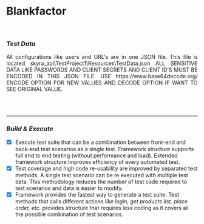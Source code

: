 # Blankfactor 

<br>

### <i>Test Data</i>
<p align="justify">
All configurations like users and URL's are in one JSON file. This file is located skyra_api\TestProject1\Resources\TestData.json
ALL SENSITIVE DATA LIKE PASSWORDS AND CLIENT SECRETS AND CLIENT ID'S MUST BE ENCODED IN THIS JSON FILE. 
USE https://www.base64decode.org/ ENCODE OPTION FOR NEW VALUES AND DECODE OPTION IF WANT TO SEE ORIGINAL VALUE.
</p>
<br><br>
	
*****

### <i>Build & Execute</i>
- [x] Execute test suite that can be a combination between front-end and back-end test scenarios as a single test. 
      Framework structure supports full end to end testing (without performance and load). Extended framework 
      structure improves efficiency of every automated test. 
- [x] Test coverage and high code re-usability are improved by separated test methods. A single test scenario can be 
      re executed with multiple test data. This methodology reduces the number of test code required to test scenarios
      and data is easier to modify.  
- [x] Framework provides the fastest way to generate a test suite. Test methods that calls different actions like
      <i>login, get products list, place order, etc.</i> provides structure that requires less coding as it covers 
      all the possible combination of test scenarios.
